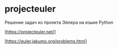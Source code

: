 # projecteuler

Решение задач из проекта Эйлера на языке Python

[https://projecteuler.net/]

[https://euler.jakumo.org/problems.html]
